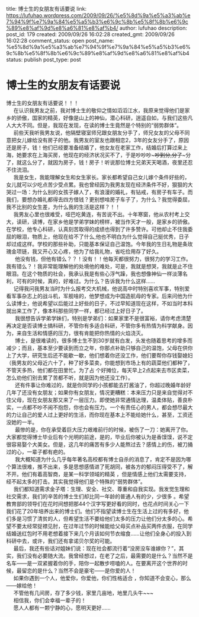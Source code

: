 title: 博士生的女朋友有话要说
link: https://lufuhao.wordpress.com/2009/09/26/%e5%8d%9a%e5%a3%ab%e7%94%9f%e7%9a%84%e5%a5%b3%e6%9c%8b%e5%8f%8b%e6%9c%89%e8%af%9d%e8%a6%81%e8%af%b4/
author: lufuhao
description: 
post_id: 179
created: 2009/09/26 16:02:28
created_gmt: 2009/09/26 16:02:28
comment_status: open
post_name: %e5%8d%9a%e5%a3%ab%e7%94%9f%e7%9a%84%e5%a5%b3%e6%9c%8b%e5%8f%8b%e6%9c%89%e8%af%9d%e8%a6%81%e8%af%b4
status: publish
post_type: post

# 博士生的女朋友有话要说

博士生的女朋友有话要说！！！  
     在认识我男友之前，我对博士生的敬仰之情如滔滔江水，我原来觉得他们是家乡的骄傲，国家的精英，好像是山上的神仙，潜心科研，逍遥自如，与我们这些凡人大大不同。但是，我现在发现，在读的博士生竟然是个特别的“弱势群体”。   
     前些天我听我男友说，他隔壁寝室师兄跟女朋友分手了，师兄女友的父母不同意把女儿嫁给没有房子的他。我男友的室友也跟相恋2，3年的女友分手了，原因还是房子，钱！他们已经要准备结婚了，他女友在老家工作，结婚后打算过来上海，她要求在上海买房，他现在的经济状况买不了，于是吵吵吵~~~吵到分,分了~~~分了，就这么分了，就因为房子，钱！房子！听说那位博士兄弟天天喝酒，夜里还忍不住流泪。   
     我是女生，我能理解女生和女生家长。家长都希望自己女儿嫁个条件好些的，女儿就可以少吃点苦少受点累。我也曾经因为我男友现在经济条件不好，狠狠的大哭过一场：为什么别的女孩子嫁人了，有浪漫的婚礼，有钻戒，有房子有车子。而我们，要想办婚礼都得去四方借钱？更别想啥房子车子了，为什么？我觉得委屈，我不比别的女生差，为什么我的生活是这样？！！   
     我男友心里也很难受，哑巴吃黄连，有苦说不出。十年寒窗，他从农村考上交大，读研，读博，在家乡他是学弟学妹的榜样，被当作天才一般，是家乡的骄傲。在学校，他专心科研，认真刻苦取得的成绩也得到了许多赞许。可他却止不住我委屈的眼泪，物质上，他现在给不了什么,他也不明白为什么觉得自己挺优秀，日子却过成这样。学校的那些补助，只能基本保证自己温饱。今年我的生日礼物是条玫瑰金项链，我又开心又心疼，他为了给我礼物，省吃俭用存了好久。   
      他没有钱，但他有错么？？！没有！！他每天都很努力，很努力的学习工作。我有错么？！我非常能理解他的处境他的难处，可是，我就是想哭，我就是止不住眼泪。在这个物质的社会，我承认我是有些心浮气躁，我也想像神仙一样淡薄名利，可有的时候，真的，好难过。为什么？告诉我为什么这样……   
     记得我问我男友当时为什么报考交大机械，他说高中时特别喜欢军事，特别爱看军事杂志上的战斗机，军舰啥的，他梦想成为中国造航母的专家。后来问他为什么读博士，他说希望以后能过上好些的日子，不过早知道现在这样，不如当时本科就出来工作了，像本科那些同学一样，都已经过上好日子了。   
      我很想告诉学弟学妹们，特别是学弟们：如果家里不是很富裕，请你考虑清楚再决定是否读博士搞科研，不管你有多适合科研，不管你多有热情为科学献身。因为，来自生活和情感的压力，很有肯能把你热情的火焰浇灭。   
      博士，是很难读的，很多博士生不到30岁就有白发，头发也随着思考的增多而减少；而且，基本至少要读到而立之年，你那点补助只够自己的温饱，父母在供你上了大学，研究生后还不能歇一歇，他们想着你还没工作，他们要帮你存钱娶媳妇（我男友的父母近六十了，种了好多菜卖，你能想到市场上有的蔬菜他们都种了，不管天多热，他们都在田里忙。为了占 个好摊位，每天早上2点起来去市区卖菜，怎么劝他们别去累了苦都不听，就是因为他还没工作）。   
      还有件事让你难过的，就是你同学的小孩都能去打酱油了，你超过晚婚年龄好几年了还没有女朋友；如果你有女朋友，情况更糟糕：本来压力只是来自觉得对不住父母，现在女朋友那又来了一层压力。即使她非常通情达理，温柔体贴，善良朴实，一点都不吵不闹不抱怨，你也会有压力。一个有责任心的男人，都会想尽最大的力让自己的爱人过上更好的生活，而你现在基本上不能给她什么，甚至，工资还没她的一半。   
      最惨的是，你在承受着巨大压力艰难前行的时候，被伤了一刀：她离开了你。大家都觉得博士毕业后有个光明的前途，是的，毕业后你被认为是香馍馍，说不定很容易娶个大美女。但是，这几年的痛苦有多少人能熬过去？感情上的伤，被刀捅过的心，一辈子都有疤的。   
      我大概知道为什么几乎每年著名高校都有博士自杀的消息了，肯定不是因为哪个算法很难，推不出来，多是思想感情进了死胡同，被各方的郁闷压得受不了，解不开。他们有着高智商，是某一科学领域的精英 ，但是情感上他们太需要支持，经不起太多的打击。其实我觉得他们是个特殊的“弱势群体”。   
     我们都知道需求金子塔：生理、安全、社交、尊重和自我实现。我发觉生理和社交需求，我们的辛苦的博士生们却比同一年龄的普通人有的少，少很多 。希望教育部的领导们在花时间想把那44个汉字写更好看的同时，也花点时间关心一下我们花了20年培养出来的博士们。他们不指望读博士生在生活上过的有多好，他们多是习惯了清贫的人，但希望生活不要给他们太多的压力让他们分太多的心。希望不要太经常捉襟见肘，在过年过节的时候能给父母买点补品买两件衣服，在同学结婚送红包时不用老想着接下来几个月该如何节衣缩食……让他们全身心的投入到科研中去，或许，我们还有拿诺贝尔奖的可能。   
     最后，我还有些话对姐妹们说：现在社会都流行着“没房没车谁嫁你？”，其实，我们没有必要随大流。我曾经想过，在老了之后，最需要的是什么？当然不是名车——是一双紧握着你的手，陪你一起散步唠嗑的人。在要离开这个世界的时候，最留恋的是什么？当然不会是豪宅——是你爱的人！   
     如果你遇到一个人，他爱你，你爱他，你们性格适合 ，你知道不会变心，那么——嫁给他！   
     不管他有几间房，存了多少钱，家里几亩地，地里几头牛~~~   
     相信我，你们会幸福一辈子的！   
     愿人人都有一颗宁静的心，愿明天更好……